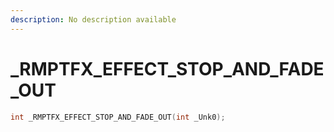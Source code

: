 ```yaml
---
description: No description available 
---
```


# _RMPTFX_EFFECT_STOP_AND_FADE_OUT

```cpp
int _RMPTFX_EFFECT_STOP_AND_FADE_OUT(int _Unk0);
```